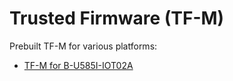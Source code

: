 # Trusted Firmware (TF-M)

Prebuilt TF-M for various platforms:
 - [TF-M for B-U585I-IOT02A](target/b_u585i_iot02a/README.md)
